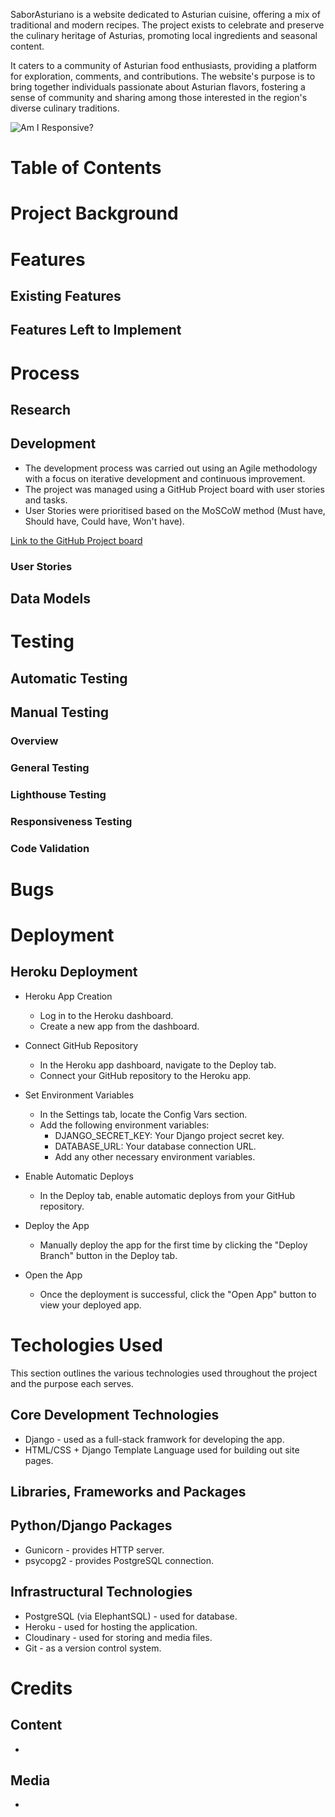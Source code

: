 SaborAsturiano is a website dedicated to Asturian cuisine, offering a mix of traditional and modern recipes. The project exists to celebrate and preserve the culinary heritage of Asturias, promoting local ingredients and seasonal content. 

It caters to a community of Asturian food enthusiasts, providing a platform for exploration, comments, and contributions. The website's purpose is to bring together individuals passionate about Asturian flavors, fostering a sense of community and sharing among those interested in the region's diverse culinary traditions.

![Am I Responsive?]()

# Table of Contents

# Project Background

# Features

## Existing Features

## Features Left to Implement

# Process

## Research

## Development

- The development process was carried out using an Agile methodology with a focus on iterative development and continuous improvement.
- The project was managed using a GitHub Project board with user stories and tasks.
- User Stories were prioritised based on the MoSCoW method (Must have, Should have, Could have, Won't have).

[Link to the GitHub Project board](https://github.com/users/Hugh1996/projects/3)

### User Stories

## Data Models

# Testing

## Automatic Testing

## Manual Testing

### Overview

### General Testing

### Lighthouse Testing

### Responsiveness Testing

### Code Validation

# Bugs

# Deployment

## Heroku Deployment

- Heroku App Creation

  - Log in to the Heroku dashboard.
  - Create a new app from the dashboard.

- Connect GitHub Repository

  - In the Heroku app dashboard, navigate to the Deploy tab.
  - Connect your GitHub repository to the Heroku app.

- Set Environment Variables

  - In the Settings tab, locate the Config Vars section.
  - Add the following environment variables:
    - DJANGO_SECRET_KEY: Your Django project secret key.
    - DATABASE_URL: Your database connection URL.
    - Add any other necessary environment variables.

- Enable Automatic Deploys

  - In the Deploy tab, enable automatic deploys from your GitHub repository.

- Deploy the App

  - Manually deploy the app for the first time by clicking the "Deploy Branch" button in the Deploy tab.

- Open the App

  - Once the deployment is successful, click the "Open App" button to view your deployed app.

# Techologies Used

This section outlines the various technologies used throughout the project and the purpose each serves.

## Core Development Technologies

- Django - used as a full-stack framwork for developing the app.
- HTML/CSS + Django Template Language used for building out site pages.

## Libraries, Frameworks and Packages

## Python/Django Packages

- Gunicorn - provides HTTP server.
- psycopg2 - provides PostgreSQL connection.

## Infrastructural Technologies

- PostgreSQL (via ElephantSQL) - used for database.
- Heroku - used for hosting the application.
- Cloudinary - used for storing and media files.
- Git - as a version control system.

# Credits

## Content

-

## Media

-
